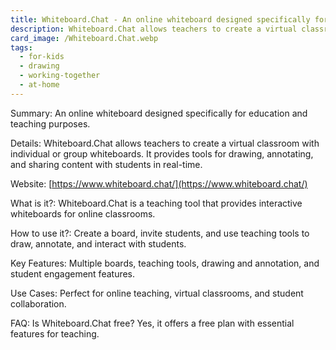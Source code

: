```yaml
---
title: Whiteboard.Chat - An online whiteboard designed specifically for education and teaching purposes.
description: Whiteboard.Chat allows teachers to create a virtual classroom with individual or group whiteboards. It provides tools for drawing, annotating, and sharing content with students in real-time.
card_image: /Whiteboard.Chat.webp
tags:
  - for-kids
  - drawing
  - working-together
  - at-home
---
```


Summary: An online whiteboard designed specifically for education and teaching purposes.

Details: Whiteboard.Chat allows teachers to create a virtual classroom with individual or group whiteboards. It provides tools for drawing, annotating, and sharing content with students in real-time.

Website: [https://www.whiteboard.chat/](https://www.whiteboard.chat/)

What is it?: Whiteboard.Chat is a teaching tool that provides interactive whiteboards for online classrooms.

How to use it?: Create a board, invite students, and use teaching tools to draw, annotate, and interact with students.

Key Features: Multiple boards, teaching tools, drawing and annotation, and student engagement features.

Use Cases: Perfect for online teaching, virtual classrooms, and student collaboration.

FAQ: Is Whiteboard.Chat free? Yes, it offers a free plan with essential features for teaching.
